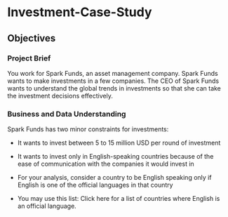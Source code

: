 # Investment-Case-Study

## Objectives

### Project Brief

You work for Spark Funds, an asset management company. Spark Funds wants to make investments in a few companies. The CEO of Spark Funds wants to understand the global trends in investments so that she can take the investment decisions effectively.

 

### Business and Data Understanding

Spark Funds has two minor constraints for investments:

 - It wants to invest between 5 to 15 million USD per round of investment

 - It wants to invest only in English-speaking countries because of the ease of communication with the companies it would invest in

 - For your analysis, consider a country to be English speaking only if English is one of the official languages in that country

 - You may use this list: Click here for a list of countries where English is an official language.
